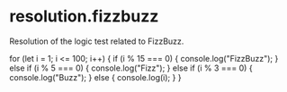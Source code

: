 # resolution.fizzbuzz
Resolution of the logic test related to FizzBuzz.

for (let i = 1; i <= 100; i++) {
  if (i % 15 === 0) {
    console.log("FizzBuzz");
} else if (i % 5 === 0) {
  console.log("Fizz");
} else if (i % 3 === 0) {
  console.log("Buzz");
} else {
  console.log(i);
  }
} 
